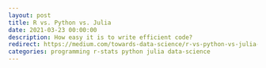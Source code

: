 ```yaml
---
layout: post
title: R vs. Python vs. Julia
date: 2021-03-23 00:00:00
description: How easy it is to write efficient code?
redirect: https://medium.com/towards-data-science/r-vs-python-vs-julia-90456a2bcbab
categories: programming r-stats python julia data-science
---
```

